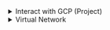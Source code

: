 <details>
  <summary> Interact with GCP (Project)</summary>
  
There are 4 ways to interact with Google Cloud
1. Google Cloud Console: it provides a webbased user interface 
2. Cloud Shell CLI: you can use command line also Cloud Shell, which is a browser-based
*  Cloud Shell is a temporary virtual machine with 5 GB of persistent disk storage that has the Google Cloud CLI pre-installed.
4. Rest Based API: Google Cloud client libraries expose APIs for two main purposes: App APIs provide access to services, and they are optimized for supported languages, such as Node.js or Python.
* Admin APIs offer functionality for resource management like for infrastructure
5. Cloud Mobile app: you can start, stop, and SSH into Compute Engine instances and see logs from each instance.
* You can also set up customizable graphs showing key metrics such as CPU usage, network usage, requests per second, and server errors.
* 


* You can use the Cloud Shell to manage projects and resources via command line without having to install the Cloud SDK and other tools on your computer.

#### Cloud shell provides the following:

1. Temporary Compute Engine VM
2. Command-line access to the instance via a browser
3. 5 GB of persistent disk storage ($HOME dir)
4. Pre-installed Cloud SDK and other tools
5. gcloud: for working with Compute Engine and many Google Cloud services
6. gcloud storage: for working with Cloud Storage
7. kubectl: for working with Google Kubernetes Engine and Kubernetes
8. bq: for working with BigQuery
9. Language support for Java, Go, Python, Node.js, PHP, and Ruby
10. Web preview functionality
11. Built-in authorization for access to resources and instances


#### Create Bucket 

```
gcloud storage buckets create gs:\\amirnabaei_bucket_testcase_only
```
* Upload a file into cloud shell using dots and run below
```
gcloud storage cp jobs.pdf  gs://amirnabaei_bucket_testcase_only
gcloud compute regions list //list availbale regions
INFRACLASS_REGION=us-west3 //create global variable
echo $INFRACLASS_REGION
```
#### Append the environment variable to a .profile

* To create a persistent state in Cloud Shell, .profile needs to update
```
mkdir infraclass
touch infraclass/config
echo INFRACLASS_REGION=$INFRACLASS_REGION >> ~/infraclass/config //Append the value of your Region environment variable to the config file:

INFRACLASS_PROJECT_ID=[YOUR_PROJECT_ID]
echo INFRACLASS_PROJECT_ID=$INFRACLASS_PROJECT_ID >> ~/infraclass/config 

source infraclass/config
echo $INFRACLASS_PROJECT_ID

//Edit the shell profile
vi .profile
source infraclass/config
```
## Creat CI with Jenkins

*  Jenkins is an open-source continuous integration environment.
*  Define jobs in Jenkins that can perform tasks such as running a scheduled build of software and backing up data. Notice the software that is installed as part of Jenkins shown in the left side of the description.
*  Marketplace, is part of Google Cloud, Jenkins template is developed and maintained by an ecosystem partner named Bitnami.
```
Marketplace -> Bitnami package for Jenkins
sudo /opt/bitnami/ctlscript.sh restart // to restart jenkins
```
* You had Jenkins UI and that you had administrative access control over Jenkins

## Project

```
gcloud config list //see confis
gcloud config set project projectNameId

```

* QA: There are four ways you can interact with Google Cloud: There’s the Cloud Console, Cloud Shell and the Cloud SDK, the APIs, and the Cloud Mobile App. The Cloud Explorer is not a Google Cloud tool
* QA: The Cloud Console is a graphical user interface and Cloud Shell is a command-line tool. Both tools allow you to interact with Google Cloud. Even though the Cloud Console can do things Cloud Shell can't do and vice-versa, don’t think of them as alternatives, but think of them as one extremely flexible and powerful interface.

</details>

<details>
  <summary> Virtual Network </summary>

GCP uses a software defined network, that is built on a global fiber infrastructure.

* The PoPs, are where Google's network is connected to the rest of the internet. Google Cloud can bring its traffic closer to its peers, because it operates an extensive global network of interconnection points. The network connects regions and PoPs, and is composed of a global network of fiber optic cables with several submarine cable investments.

## Networks

The default quota for each project is 15 networks.
* These networks can be shared with other projects, or they can be peered with networks in other
* These networks do not have IP ranges but are simply a construct of all of the individual IP addresses and services within that network.
* Google Cloud’s networks are global,

### Types of Networks
* `Default`: Every project is provided with a default VPC network with preset subnets and firewall rules. a subnet is allocated for each region with non-overlapping CIDR blocks and firewall rules that allow ingress traffic for ICMP, RDP, and SSH traffic from anywhere, as well as ingress traffic from within the default network for all protocols and ports.
*  `auto mode network`: one subnet from each region is automatically created within it. These automatically created subnets use a set of predefined IP ranges with a /20 mask that can be expanded to /16. All of these subnets fit within the 10.128.0.0/9 CIDR block.
*  `custom mode network` does not automatically create subnets. complete control over its subnets and IP ranges. decide which subnets to create, in regions you choose.
*  custom mode networks cannot be changed to auto mode 
</details>













